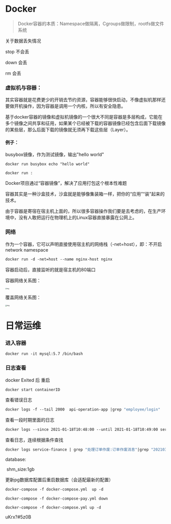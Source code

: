 # Docker

> Docker容器的本质：Namespace做隔离，Cgroups做限制，rootfs做文件系统



关于数据丢失情况

stop  不会丢

down  会丢

rm 会丢



### 虚拟机与容器：

其实容器就是花费更少的开销去节约资源，容器能够很快启动，不像虚拟机那样还要做开机操作，因为容器是调用一个内核，所以有安全隐患。

基于docker容器的镜像和虚拟机镜像的一个很大不同是容器是多层构成，它能在多个镜像之间共享和征用，如果某个已经被下载的容器镜像已经包含后面下载镜像的某些层，那么后面下载的镜像就无须再下载这些层（Layer）。



#### 例子：

busybox镜像，作为测试镜像，输出"hello world"

<code>docker run busybox echo "hello world"</code>

<code>docker run <image>:<tag></code>

Docker项目通过“容器镜像”，解决了应用打包这个根本性难题

容器其实是一种沙盒技术，沙盒就是能够像集装箱一样，把你的“应用”“装”起来的技术。

由于容器是寄宿在宿主机上面的，所以很多容器操作我们要是去考虑的，在生产环境中，没有人敢把运行在物理机上的Linux容器直接暴露在公网上。



### 网络

作为一个容器，它可以声明直接使用宿主机的网络栈（-net=host），即：不开启network namespace

```dockerfile
docker run -d -net=host --name nginx-host nginx
```

容器启动后，直接监听的就是宿主机的80端口

容器网络关系图：

<img src="https://static001.geekbang.org/resource/image/e0/66/e0d28e0371f93af619e91a86eda99a66.png" alt="img" style="zoom:30%;margin-left:-1px" />



覆盖网络关系图：

<img src="https://static001.geekbang.org/resource/image/b4/3d/b4387a992352109398a66d1dbe6e413d.png" alt="img" style="zoom:33%;margin-left:-1px" />





# 日常运维

### 进入容器

```dockerfile
docker run -it mysql:5.7 /bin/bash
```



### 日志查看

docker Exited 后 重启

```dockerfile
docker start containerID 
```



查看错误日志

```dockerfile
docker logs -f --tail 2000  api-operation-app |grep "employee/login"
```



查看一段时期里面的日志

```dockerfile
docker logs --since 2021-01-18T10:48:00 --until 2021-01-18T10:49:00 service-profile
```



查看日志，连续根据条件查找

```dockerfile
docker logs service-finance | grep "处理订单作废:订单作废消息"|grep "202103231653334144"
```



database:

​	shm_size:1gb

更新pg数据库配置后重启数据库（会适配最新的配置）

```dockerfile
docker-compose -f docker-compose.yml  up -d
```





```
docker-compose -f docker-compose-pay.yml down

docker-compose -f docker-compose.yml up -d
```



uKrx?#5z0B

